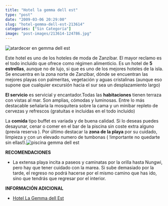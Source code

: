 ```yaml
---
title: "Hotel la gemma dell est"
type: "post"
date: "2009-03-06 20:29:00"
slug: "hotel-gemma-dell-est-213614"
categories: ["Sin Categoría"]
image: "post-images/213614-124786.jpg"
---
```


 ![atardecer en gemma dell est](post-images/213614-124786.jpg "atardecer en gemma dell est")

 Este hotel es uno de los hoteles de moda de Zanzibar. El mayor reclamo es el todo incluido que ofrece como régimen alimenticio. Es un hotel de **5 estrellas**, aunque no de lujo, si que es uno de los mejores hoteles de la isla. Se encuentra en la zona norte de Zanzibar, dónde se encuentran las mejores playas con palmeritas, vegetación y aguas cristalinas (aunque eso supone que cualquier excursión hacia el sur sea un desplazamiento largo)

 **El servicio** es servicial y encantador.Todas las **habitaciones** tienen terraza con vistas al mar. Son amplias, cómodas y luminosas. Entre lo más destacable señalaría la mosquitera sobre la cama y un minibar repleto de cervezas y refrescos (gratuitas e incluidas en el todo incluido)

 La **comida** tipo buffet es variada y de buena calidad. Si lo deseas puedes desayunar, cenar o comer en el bar de la piscina sin coste extra alguno (previa reserva ). Por último destacar la **zona de la playa** por su cuidado, limpieza y con un elevado numero de tumbonas ( !importante no quedarte sin ellas!).![piscina gemma dell est](post-images/213614-124785.jpg "piscina gemma dell est")

 **RECOMENDACIONES**

- La extensa playa incita a paseos y caminatas por la orilla hasta Nungwi, pero hay que tener cuidado con la marea. Si sube demasiado por la tarde, el regreso no podrá hacerse por el mismo camino que has ido, sino que tendrás que regresar por el interior.

 **INFORMACIÓN ADICIONAL**

- [Hotel La Gemma dell Est](http://www.planhotel.com/en/resort.php?resortID=10)